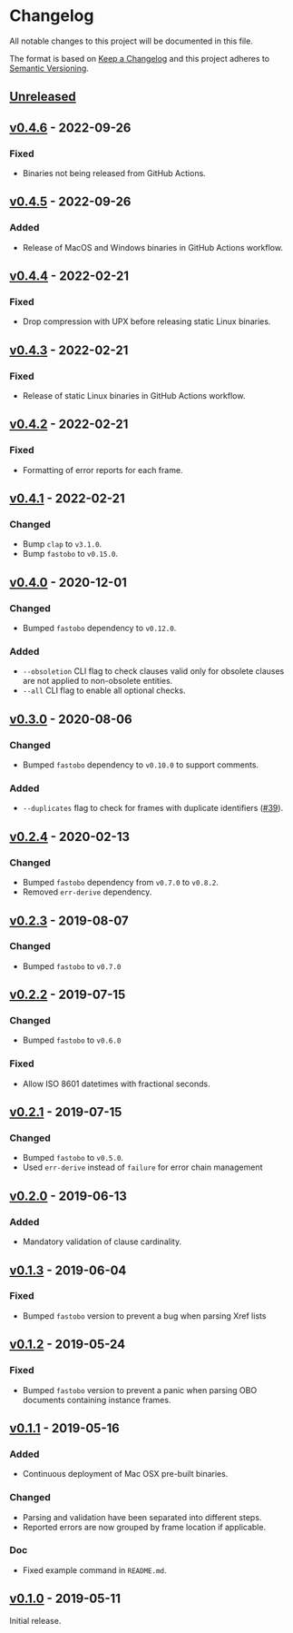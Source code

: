 # Changelog
All notable changes to this project will be documented in this file.

The format is based on [Keep a Changelog](http://keepachangelog.com/en/1.0.0/)
and this project adheres to [Semantic Versioning](http://semver.org/spec/v2.0.0.html).


## [Unreleased]
[Unreleased]: https://github.com/fastobo/fastobo/compare/v0.4.6...HEAD

## [v0.4.6] - 2022-09-26
[v0.4.6]: https://github.com/fastobo/fastobo/compare/v0.4.5...v0.4.6
### Fixed
- Binaries not being released from GitHub Actions.

## [v0.4.5] - 2022-09-26
[v0.4.5]: https://github.com/fastobo/fastobo/compare/v0.4.4...v0.4.5
### Added
- Release of MacOS and Windows binaries in GitHub Actions workflow.

## [v0.4.4] - 2022-02-21
[v0.4.4]: https://github.com/fastobo/fastobo/compare/v0.4.3...v0.4.4
### Fixed
- Drop compression with UPX before releasing static Linux binaries.

## [v0.4.3] - 2022-02-21
[v0.4.3]: https://github.com/fastobo/fastobo/compare/v0.4.2...v0.4.3
### Fixed
- Release of static Linux binaries in GitHub Actions workflow.

## [v0.4.2] - 2022-02-21
[v0.4.2]: https://github.com/fastobo/fastobo/compare/v0.4.1...v0.4.2
### Fixed
- Formatting of error reports for each frame.

## [v0.4.1] - 2022-02-21
[v0.4.1]: https://github.com/fastobo/fastobo/compare/v0.4.0...v0.4.1
### Changed
- Bump `clap` to `v3.1.0`.
- Bump `fastobo` to `v0.15.0`.

## [v0.4.0] - 2020-12-01
[v0.4.0]: https://github.com/fastobo/fastobo/compare/v0.3.0...v0.4.0
### Changed
- Bumped `fastobo` dependency to `v0.12.0`.
### Added 
- `--obsoletion` CLI flag to check clauses valid only for obsolete clauses are not applied to non-obsolete entities.
- `--all` CLI flag to enable all optional checks.

## [v0.3.0] - 2020-08-06
[v0.3.0]: https://github.com/fastobo/fastobo/compare/v0.2.4...v0.3.0
### Changed
- Bumped `fastobo` dependency to `v0.10.0` to support comments.
### Added
- `--duplicates` flag to check for frames with duplicate identifiers
  ([#39](https://github.com/fastobo/fastobo-validator/issues/39)).

## [v0.2.4] - 2020-02-13
[v0.2.4]: https://github.com/fastobo/fastobo/compare/v0.2.3...v0.2.4
### Changed
- Bumped `fastobo` dependency from `v0.7.0` to `v0.8.2`.
- Removed `err-derive` dependency.

## [v0.2.3] - 2019-08-07
[v0.2.3]: https://github.com/fastobo/fastobo/compare/v0.2.2...v0.2.3
### Changed
- Bumped `fastobo` to `v0.7.0`

## [v0.2.2] - 2019-07-15
[v0.2.2]: https://github.com/fastobo/fastobo/compare/v0.2.1...v0.2.2
### Changed
- Bumped `fastobo` to `v0.6.0`
### Fixed
- Allow ISO 8601 datetimes with fractional seconds.

## [v0.2.1] - 2019-07-15
[v0.2.1]: https://github.com/fastobo/fastobo/compare/v0.2.0...v0.2.1
### Changed
- Bumped `fastobo` to `v0.5.0`.
- Used `err-derive` instead of `failure` for error chain management

## [v0.2.0] - 2019-06-13
[v0.2.0]: https://github.com/fastobo/fastobo/compare/v0.1.3...v0.2.0
### Added
- Mandatory validation of clause cardinality.

## [v0.1.3] - 2019-06-04
[v0.1.3]: https://github.com/fastobo/fastobo/compare/v0.1.2...v0.1.3
### Fixed
- Bumped `fastobo` version to prevent a bug when parsing Xref lists

## [v0.1.2] - 2019-05-24
[v0.1.2]: https://github.com/fastobo/fastobo/compare/v0.1.1...v0.1.2
### Fixed
- Bumped `fastobo` version to prevent a panic when parsing OBO
  documents containing instance frames.

## [v0.1.1] - 2019-05-16
[v0.1.1]: https://github.com/fastobo/fastobo/compare/v0.1.0...v0.1.1
### Added
- Continuous deployment of Mac OSX pre-built binaries.
### Changed
- Parsing and validation have been separated into different steps.
- Reported errors are now grouped by frame location if applicable.
### Doc
- Fixed example command in `README.md`.

## [v0.1.0] - 2019-05-11
[v0.1.0]: https://github.com/fastobo/fastobo/compare/239f642...v0.1.0
Initial release.
